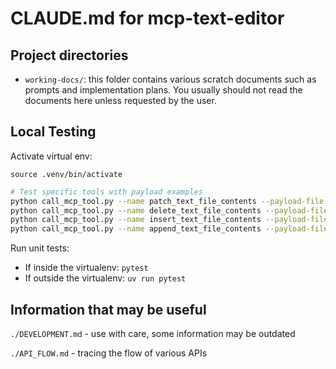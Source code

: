 # CLAUDE.md for mcp-text-editor

## Project directories

- `working-docs/`: this folder contains various scratch documents such as prompts and implementation plans. You usually should not read the documents here unless requested by the user.

## Local Testing

Activate virtual env:
```
source .venv/bin/activate
```

```bash
# Test specific tools with payload examples
python call_mcp_tool.py --name patch_text_file_contents --payload-file examples/patch_file.json
python call_mcp_tool.py --name delete_text_file_contents --payload-file examples/delete_file.json
python call_mcp_tool.py --name insert_text_file_contents --payload-file examples/insert_file.json
python call_mcp_tool.py --name append_text_file_contents --payload-file examples/append_file.json
```

Run unit tests:
- If inside the virtualenv: `pytest`
- If outside the virtualenv: `uv run pytest`

## Information that may be useful

`./DEVELOPMENT.md` - use with care, some information may be outdated

`./API_FLOW.md` - tracing the flow of various APIs
